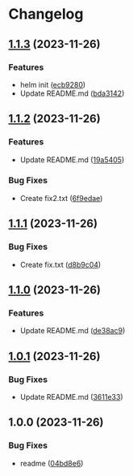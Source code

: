# Changelog

## [1.1.3](https://github.com/ChriKarb/semantic-versioning/compare/v1.1.2...v1.1.3) (2023-11-26)


### Features

* helm init ([ecb9280](https://github.com/ChriKarb/semantic-versioning/commit/ecb928005aee22cb6e9334a2b79782181e10df24))
* Update README.md ([bda3142](https://github.com/ChriKarb/semantic-versioning/commit/bda3142f3d4ed4c9406fb860439ec870f22d2201))

## [1.1.2](https://github.com/ChriKarb/semantic-versioning/compare/v1.1.1...v1.1.2) (2023-11-26)


### Features

* Update README.md ([19a5405](https://github.com/ChriKarb/semantic-versioning/commit/19a54055e71c1254d95119a68921d206c2315a75))


### Bug Fixes

* Create fix2.txt ([6f9edae](https://github.com/ChriKarb/semantic-versioning/commit/6f9edae9547da0b54ac04cb71850e52460478929))

## [1.1.1](https://github.com/ChriKarb/semantic-versioning/compare/v1.1.0...v1.1.1) (2023-11-26)


### Bug Fixes

* Create fix.txt ([d8b9c04](https://github.com/ChriKarb/semantic-versioning/commit/d8b9c049fbcb01ba9b9ba0f4d50cecf62ee60dfd))

## [1.1.0](https://github.com/ChriKarb/semantic-versioning/compare/v1.0.1...v1.1.0) (2023-11-26)


### Features

* Update README.md ([de38ac9](https://github.com/ChriKarb/semantic-versioning/commit/de38ac9f9eefc139eb2acba6d3d7cc8772039c4b))

## [1.0.1](https://github.com/ChriKarb/semantic-versioning/compare/v1.0.0...v1.0.1) (2023-11-26)


### Bug Fixes

* Update README.md ([3611e33](https://github.com/ChriKarb/semantic-versioning/commit/3611e33286ec7c497740d05e4f1d52d6a4b2bfdf))

## 1.0.0 (2023-11-26)


### Bug Fixes

* readme ([04bd8e6](https://github.com/ChriKarb/semantic-versioning/commit/04bd8e684ecba6f29611fe06fdf4bb5d4ed49dbd))
